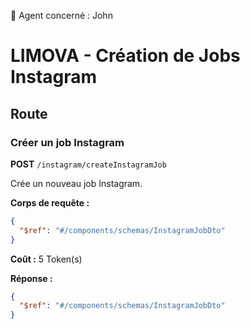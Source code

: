 🧠 Agent concerné : John
# LIMOVA - Création de Jobs Instagram

## Route

### Créer un job Instagram
**POST** `/instagram/createInstagramJob`

Crée un nouveau job Instagram.

**Corps de requête :**
```json
{
  "$ref": "#/components/schemas/InstagramJobDto"
}
```

**Coût :** 5 Token(s)

**Réponse :**
```json
{
  "$ref": "#/components/schemas/InstagramJobDto"
}
``` 